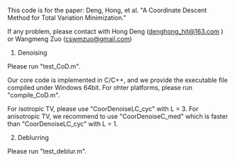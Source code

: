This code is for the paper: Deng, Hong, et al. "A Coordinate Descent Method for Total Variation Minimization."

If any problem, please contact with Hong Deng (denghong_hit@163.com ) or Wangmeng Zuo (cswmzuo@gmail.com)

1. Denoising

Please run "test_CoD.m". 

Our core code is implemented in C/C++, and we provide the executable file compiled under Windows 64bit. For ohter platforms, please run "compile_CoD.m".

For isotropic TV, please use "CoorDenoiseLC_cyc" with L = 3. 
For anisotropic TV, we recommend to use "CoorDenoiseC_med" which is faster than "CoorDenoiseLC_cyc" with L = 1. 

2. Deblurring

Please run "test_deblur.m".
